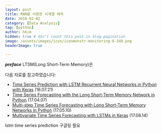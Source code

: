 ```yaml
---
layout: post  
title: RNN을 이용한 시계열 예측  
date: 2018-02-02  
category: [Data Analysis]  
tag: [python]  
author: hkim  
hidden: true # don't count this post in blog pagination  
image: /assets/images/icon/iconmonstr-monitoring-6-240.png  
headerImage: true  

---
```


***preface*** LTSM(Long Short-Term Memory)은



다음 자료를 참고하였습니다:
- [Time Series Prediction with LSTM Recurrent Neural Networks in Python with Keras](https://machinelearningmastery.com/time-series-prediction-lstm-recurrent-neural-networks-python-keras/) (16.07.21)
- [Time Series Forecasting with the Long Short-Term Memory Network in Python](https://machinelearningmastery.com/time-series-forecasting-long-short-term-memory-network-python/) (17.04.07)
- [Multi-step Time Series Forecasting with Long Short-Term Memory Networks in Python](https://machinelearningmastery.com/multi-step-time-series-forecasting-long-short-term-memory-networks-python/) (17.05.10)
- [Multivariate Time Series Forecasting with LSTMs in Keras](https://machinelearningmastery.com/multivariate-time-series-forecasting-lstms-keras/) (17.08.14)

lstm time series prediction 구글링 필요
